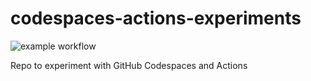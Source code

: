 # codespaces-actions-experiments

![example workflow](https://github.com/arsenvlad/codespaces-actions-experiments/actions/workflows/learn-github-actions.yml/badge.svg)

Repo to experiment with GitHub Codespaces and Actions
